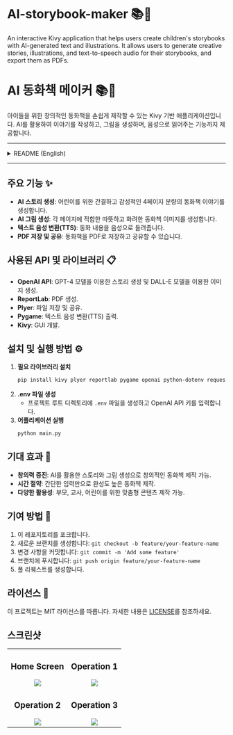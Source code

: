 # AI-storybook-maker 📚🤖
An interactive Kivy application that helps users create children's storybooks with AI-generated text and illustrations. It allows users to generate creative stories, illustrations, and text-to-speech audio for their storybooks, and export them as PDFs.

# AI 동화책 메이커 📚🤖
아이들을 위한 창의적인 동화책을 손쉽게 제작할 수 있는 Kivy 기반 애플리케이션입니다. AI를 활용하여 이야기를 작성하고, 그림을 생성하며, 음성으로 읽어주는 기능까지 제공합니다.

---

<details> <summary>README (English)</summary>
  
## Key Features ✨
- **AI Story Generation**: Generates concise and emotional 4-page storybooks tailored for children.
- **AI Illustration Creation**: Produces colorful and warm storybook illustrations matching each page.
- **Text-to-Speech (TTS)**: Converts the story text into speech for an immersive experience.
- **PDF Save and Share**: Exports storybooks as PDFs for saving and sharing.

---

## APIs and Libraries Used 📋
- **OpenAI API**: GPT-4 for story generation and DALL-E for illustration creation.
- **ReportLab**: PDF generation.
- **Plyer**: File saving and sharing.
- **Pygame**: Text-to-Speech (TTS) audio playback.
- **Kivy**: GUI development.

## Installation and Execution ⚙️
1. **Install Required Libraries**
   ```bash
   pip install kivy plyer reportlab pygame openai python-dotenv requests
   
2. **Create .env File**
   - Create a ```.env``` file in the project root directory and add your OpenAI API key:
3. **Run the Application**
   ```bash
   python main.py

## Benefits 🎯
- **Boost Creativity**: Create imaginative storybooks with AI-generated stories and illustrations.
- **Time-Saving**: Quickly produce high-quality storybooks with minimal input.
- **Versatility**: Suitable for parents, teachers, and children to create personalized content.

## Contribution 🤝
1. Fork this repository.
2. Create a new branch: ```git checkout -b feature/your-feature-name```
3. Commit your changes: ```git commit -m 'Add some feature'```
4. Push to the branch: ```git push origin feature/your-feature-name```
5. Open a pull request.

## LICENSE 📝
This project is licensed under the MIT License. See [LICENSE](./LICENSE) for more details. 
</details>

---

## 주요 기능 ✨
- **AI 스토리 생성**: 어린이를 위한 간결하고 감성적인 4페이지 분량의 동화책 이야기를 생성합니다.
- **AI 그림 생성**: 각 페이지에 적합한 따뜻하고 화려한 동화책 이미지를 생성합니다.
- **텍스트 음성 변환(TTS)**: 동화 내용을 음성으로 들려줍니다.
- **PDF 저장 및 공유**: 동화책을 PDF로 저장하고 공유할 수 있습니다.

## 사용된 API 및 라이브러리 📋
- **OpenAI API**: GPT-4 모델을 이용한 스토리 생성 및 DALL-E 모델을 이용한 이미지 생성.
- **ReportLab**: PDF 생성.
- **Plyer**: 파일 저장 및 공유.
- **Pygame**: 텍스트 음성 변환(TTS) 출력.
- **Kivy**: GUI 개발.
  

## 설치 및 실행 방법 ⚙️
1. **필요 라이브러리 설치**
   ```bash
   pip install kivy plyer reportlab pygame openai python-dotenv requests
2. **.env 파일 생성**
   - 프로젝트 루트 디렉토리에 ```.env``` 파일을 생성하고 OpenAI API 키를 입력합니다.
3. **어플리케이션 실행**
   ```bash
   python main.py

## 기대 효과 🎯
- **창의력 증진**: AI를 활용한 스토리와 그림 생성으로 창의적인 동화책 제작 가능.
- **시간 절약**: 간단한 입력만으로 완성도 높은 동화책 제작.
- **다양한 활용성**: 부모, 교사, 어린이를 위한 맞춤형 콘텐츠 제작 가능.

## 기여 방법 🤝
1. 이 레포지토리를 포크합니다.
2. 새로운 브랜치를 생성합니다: ```git checkout -b feature/your-feature-name```
3. 변경 사항을 커밋합니다: ```git commit -m 'Add some feature'```
4. 브랜치에 푸시합니다: ```git push origin feature/your-feature-name```
5. 풀 리퀘스트를 생성합니다.

## 라이선스 📝
이 프로젝트는 MIT 라이선스를 따릅니다. 자세한 내용은 [LICENSE](./LICENSE)를 참조하세요.



## 스크린샷
<table>
<tr>
    <td align="center">
        <h3>Home Screen</h3>
        <img src="./image/1.PNG" />
    </td>
    <td align="center">
        <h3>Operation 1</h3>
        <img src="./image/2.PNG" />
    </td>
</tr>
<tr>
    <td align="center">
        <h3>Operation 2</h3>
        <img src="./image/3.PNG"/>
    </td>
    <td align="center">
        <h3>Operation 3</h3>
        <img src="./image/4.PNG"/>
    </td>
</tr>
</table>




   
